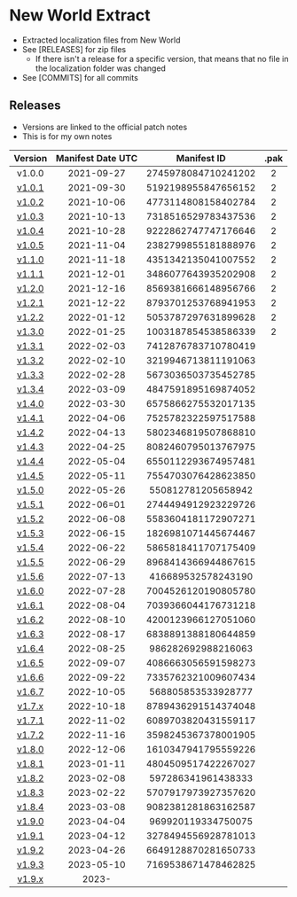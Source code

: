 # New World Extract

+ Extracted localization files from New World
+ See [RELEASES] for zip files
  + If there isn't a release for a specific version, that means that no file in the localization folder was changed
+ See [COMMITS] for all commits

## Releases

+ Versions are linked to the official patch notes
+ This is for my own notes

|                                              Version                                               | Manifest Date UTC |     Manifest ID     | .pak  |
| :------------------------------------------------------------------------------------------------: | :---------------: | :-----------------: | :---: |
|                                               v1.0.0                                               |    2021-09-27     | 2745978084710241202 |   2   |
|                [v1.0.1](https://www.newworld.com/en-us/news/articles/update-1-0-1)                 |    2021-09-30     | 5192198955847656152 |   2   |
|                [v1.0.2](https://www.newworld.com/en-us/news/articles/update-1-0-2)                 |    2021-10-06     | 4773114808158402784 |   2   |
|           [v1.0.3](https://www.newworld.com/en-us/news/articles/server-transfer-details)           |    2021-10-13     | 7318516529783437536 |   2   |
|           [v1.0.4](https://www.newworld.com/en-us/news/articles/new-world-update-1-0-4)            |    2021-10-28     | 9222862747747176646 |   2   |
|           [v1.0.5](https://www.newworld.com/en-us/news/articles/new-world-update-1-0-5)            |    2021-11-04     | 2382799855181888976 |   2   |
|                [v1.1.0](https://www.newworld.com/en-us/game/releases/into-the-void)                |    2021-11-18     | 4351342135041007552 |   2   |
|           [v1.1.1](https://www.newworld.com/en-us/news/articles/new-world-update-1-1-1)            |    2021-12-01     | 3486077643935202908 |   2   |
| [v1.2.0](https://www.newworld.com/en-us/news/articles/winter-convergence-festival-december-update) |    2021-12-16     | 8569381666148956766 |   2   |
|           [v1.2.1](https://www.newworld.com/en-us/news/articles/new-world-update-1-2-1)            |    2021-12-22     | 8793701253768941953 |   2   |
|           [v1.2.2](https://www.newworld.com/en-us/news/articles/new-world-update-1-2-2)            |    2022-01-12     | 5053787297631899628 |   2   |
|           [v1.3.0](https://www.newworld.com/en-us/game/releases/january-update-mutators)           |    2022-01-25     | 1003187854538586339 |   2   |
|           [v1.3.1](https://www.newworld.com/en-us/news/articles/new-world-update-1-3-1)            |    2022-02-03     | 7412876783710780419 |       |
|           [v1.3.2](https://www.newworld.com/en-us/news/articles/new-world-update-1-3-2)            |    2022-02-10     | 3219946713811191063 |       |
|       [v1.3.3](https://www.newworld.com/en-us/news/articles/new-world-february-2022-update)        |    2022-02-28     | 5673036503735452785 |       |
|           [v1.3.4](https://www.newworld.com/en-us/news/articles/new-world-update-1-3-4)            |    2022-03-09     | 4847591895169874052 |       |
|        [v1.4.0](https://www.newworld.com/en-us/game/releases/march-update-heart-of-madness)        |    2022-03-30     | 6575866275532017135 |       |
|           [v1.4.1](https://www.newworld.com/en-us/news/articles/new-world-update-1-4-1)            |    2022-04-06     | 7525782322597517588 |       |
|           [v1.4.2](https://www.newworld.com/en-us/news/articles/new-world-update-1-4-2)            |    2022-04-13     | 5802346819507868810 |       |
|      [v1.4.3](https://www.newworld.com/en-us/news/articles/april-2022-bug-and-balance-update)      |    2022-04-25     | 8082460795013767975 |       |
|           [v1.4.4](https://www.newworld.com/en-us/news/articles/new-world-update-1-4-4)            |    2022-05-04     | 6550112293674957481 |       |
|           [v1.4.5](https://www.newworld.com/en-us/news/articles/new-world-update-1-4-5)            |    2022-05-11     | 7554703076428623850 |       |
|              [v1.5.0](https://www.newworld.com/en-us/game/releases/may-update-arenas)              |    2022-05-26     | 550812781205658942  |       |
|           [v1.5.1](https://www.newworld.com/en-us/news/articles/new-world-update-1-5-1)            |    2022-06=01     | 2744494912923229726 |       |
|           [v1.5.2](https://www.newworld.com/en-us/news/articles/new-world-update-1-5-2)            |    2022-06-08     | 5583604181172907271 |       |
|           [v1.5.3](https://www.newworld.com/en-us/news/articles/new-world-update-1-5-3)            |    2022-06-15     | 1826981071445674467 |       |
|           [v1.5.4](https://www.newworld.com/en-us/news/articles/new-world-update-1-5-4)            |    2022-06-22     | 5865818411707175409 |       |
|           [v1.5.5](https://www.newworld.com/en-us/news/articles/new-world-update-1-5-5)            |    2022-06-29     | 8968414366944867615 |       |
|           [v1.5.6](https://www.newworld.com/en-us/news/articles/new-world-update-1-5-6)            |    2022-07-13     | 416689532578243190  |       |
|          [v1.6.0](https://www.newworld.com/en-us/game/releases/summer-medleyfaire-update)          |    2022-07-28     | 7004526120190805780 |       |
|           [v1.6.1](https://www.newworld.com/en-us/news/articles/new-world-update-1-6-1)            |    2022-08-04     | 7039366044176731218 |       |
|           [v1.6.2](https://www.newworld.com/en-us/news/articles/new-world-update-1-6-2)            |    2022-08-10     | 4200123966127051060 |       |
|           [v1.6.3](https://www.newworld.com/en-us/news/articles/new-world-update-1-6-3)            |    2022-08-17     | 6838891388180644859 |       |
|           [v1.6.4](https://www.newworld.com/en-us/news/articles/new-world-update-1-6-4)            |    2022-08-25     | 986282692988216063  |       |
|           [v1.6.5](https://www.newworld.com/en-us/news/articles/new-world-update-1-6-5)            |    2022-09-07     | 4086663056591598273 |       |
|           [v1.6.6](https://www.newworld.com/en-us/news/articles/new-world-update-1-6-6)            |    2022-09-22     | 7335762321009607434 |       |
|           [v1.6.7](https://www.newworld.com/en-us/news/articles/new-world-update-1-6-7)            |    2022-10-05     | 568805853533928777  |       |
|           [v1.7.x](https://www.newworld.com/en-us/game/releases/brimstone-sands-release)           |    2022-10-18     | 8789436291514374048 |       |
|           [v1.7.1](https://www.newworld.com/en-us/news/articles/new-world-update-1-7-1)            |    2022-11-02     | 6089703820431559117 |       |
|           [v1.7.2](https://www.newworld.com/en-us/news/articles/new-world-update-1-7-2)            |    2022-11-16     | 3598245367378001905 |       |
|   [v1.8.0](https://www.newworld.com/en-us/game/releases/december-update-winter-convergence-2022)   |    2022-12-06     | 1610347941795559226 |       |
|           [v1.8.1](https://www.newworld.com/en-us/news/articles/new-world-update-1-8-1)            |    2023-01-11     | 4804509517422267027 |       |
|           [v1.8.2](https://www.newworld.com/en-us/news/articles/new-world-update-1-8-2)            |    2023-02-08     | 597286341961438333  |       |
|           [v1.8.3](https://www.newworld.com/en-us/news/articles/new-world-update-1-8-3)            |    2023-02-22     | 5707917973927357620 |       |
|           [v1.8.4](https://www.newworld.com/en-us/news/articles/new-world-update-1-8-4)            |    2023-03-08     | 9082381281863162587 |       |
|       [v1.9.0](https://www.newworld.com/en-us/game/releases/season-one-fellowship-and-fire)        |    2023-04-04     | 969920119334750075  |       |
|           [v1.9.1](https://www.newworld.com/en-us/news/articles/new-world-update-1-9-1)            |    2023-04-12     | 3278494556928781013 |       |
|           [v1.9.2](https://www.newworld.com/en-us/news/articles/new-world-update-1-9-2)            |    2023-04-26     | 6649128870281650733 |       |
|           [v1.9.3](https://www.newworld.com/en-us/news/articles/new-world-update-1-9-3)            |    2023-05-10     | 7169538671478462825 |       |
|                                             [v1.9.x]()                                             |       2023-       |                     |       |

